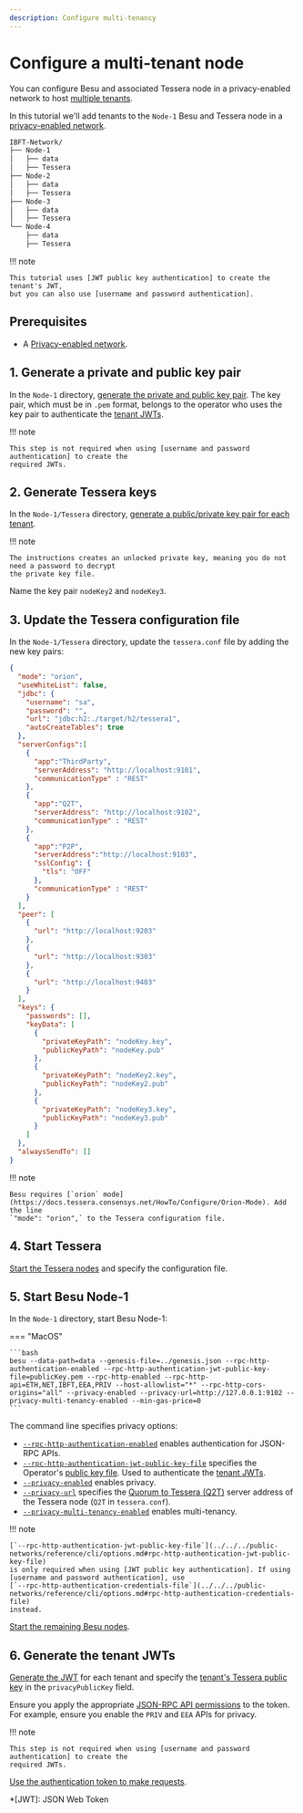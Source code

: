```yaml
---
description: Configure multi-tenancy
---
```


# Configure a multi-tenant node

You can configure Besu and associated Tessera node in a privacy-enabled network to host
[multiple tenants](../../concepts/privacy/multi-tenancy.md).

In this tutorial we'll add tenants to the `Node-1` Besu and Tessera node in a
[privacy-enabled network](index.md).

```bash
IBFT-Network/
├── Node-1
│   ├── data
│   ├── Tessera
├── Node-2
│   ├── data
│   ├── Tessera
├── Node-3
│   ├── data
│   ├── Tessera
└── Node-4
    ├── data
    ├── Tessera
```

!!! note

    This tutorial uses [JWT public key authentication] to create the tenant's JWT,
    but you can also use [username and password authentication].

## Prerequisites

* A [Privacy-enabled network](index.md).

## 1. Generate a private and public key pair

In the `Node-1` directory, [generate the private and public key pair]. The key pair, which must be
in `.pem` format, belongs to the operator who uses the key pair to authenticate the
[tenant JWTs](#6-generate-the-tenant-jwts).

!!! note

    This step is not required when using [username and password authentication] to create the
    required JWTs.

## 2. Generate Tessera keys

In the `Node-1/Tessera` directory,
[generate a public/private key pair for each tenant](index.md#2-generate-tessera-keys).

!!! note

    The instructions creates an unlocked private key, meaning you do not need a password to decrypt
    the private key file.

Name the key pair `nodeKey2` and `nodeKey3`.

## 3. Update the Tessera configuration file

In the `Node-1/Tessera` directory, update the `tessera.conf` file by adding the new key pairs:

```json
{
  "mode": "orion",
  "useWhiteList": false,
  "jdbc": {
    "username": "sa",
    "password": "",
    "url": "jdbc:h2:./target/h2/tessera1",
    "autoCreateTables": true
  },
  "serverConfigs":[
    {
      "app":"ThirdParty",
      "serverAddress": "http://localhost:9101",
      "communicationType" : "REST"
    },
    {
      "app":"Q2T",
      "serverAddress": "http://localhost:9102",
      "communicationType" : "REST"
    },
    {
      "app":"P2P",
      "serverAddress":"http://localhost:9103",
      "sslConfig": {
        "tls": "OFF"
      },
      "communicationType" : "REST"
    }
  ],
  "peer": [
    {
      "url": "http://localhost:9203"
    },
    {
      "url": "http://localhost:9303"
    },
    {
      "url": "http://localhost:9403"
    }
  ],
  "keys": {
    "passwords": [],
    "keyData": [
      {
        "privateKeyPath": "nodeKey.key",
        "publicKeyPath": "nodeKey.pub"
      },
      {
        "privateKeyPath": "nodeKey2.key",
        "publicKeyPath": "nodeKey2.pub"
      },
      {
        "privateKeyPath": "nodeKey3.key",
        "publicKeyPath": "nodeKey3.pub"
      }
    ]
  },
  "alwaysSendTo": []
}
```

!!! note

    Besu requires [`orion` mode](https://docs.tessera.consensys.net/HowTo/Configure/Orion-Mode). Add the line
    `"mode": "orion",` to the Tessera configuration file.

## 4. Start Tessera

[Start the Tessera nodes](index.md#4-start-the-tessera-nodes) and specify
the configuration file.

## 5. Start Besu Node-1

In the `Node-1` directory, start Besu Node-1:

=== "MacOS"

    ```bash
    besu --data-path=data --genesis-file=../genesis.json --rpc-http-authentication-enabled --rpc-http-authentication-jwt-public-key-file=publicKey.pem --rpc-http-enabled --rpc-http-api=ETH,NET,IBFT,EEA,PRIV --host-allowlist="*" --rpc-http-cors-origins="all" --privacy-enabled --privacy-url=http://127.0.0.1:9102 --privacy-multi-tenancy-enabled --min-gas-price=0
    ```

The command line specifies privacy options:

* [`--rpc-http-authentication-enabled`](../../../public-networks/reference/cli/options.md#rpc-http-authentication-enabled)
  enables authentication for JSON-RPC APIs.
* [`--rpc-http-authentication-jwt-public-key-file`](../../../public-networks/reference/cli/options.md#rpc-http-authentication-jwt-public-key-file)
  specifies the Operator's [public key file](#1-generate-a-private-and-public-key-pair). Used to
  authenticate the [tenant JWTs](#6-generate-the-tenant-jwts).
* [`--privacy-enabled`](../../reference/cli/options.md#privacy-enabled) enables privacy.
* [`--privacy-url`](../../reference/cli/options.md#privacy-url) specifies the
  [Quorum to Tessera (Q2T)] server address of the Tessera node (`Q2T` in `tessera.conf`).
* [`--privacy-multi-tenancy-enabled`](../../reference/cli/options.md#privacy-multi-tenancy-enabled)
  enables multi-tenancy.

!!! note

    [`--rpc-http-authentication-jwt-public-key-file`](../../../public-networks/reference/cli/options.md#rpc-http-authentication-jwt-public-key-file)
    is only required when using [JWT public key authentication]. If using
    [username and password authentication], use
    [`--rpc-http-authentication-credentials-file`](../../../public-networks/reference/cli/options.md#rpc-http-authentication-credentials-file)
    instead.

[Start the remaining Besu nodes](index.md#6-start-besu-node-2).

## 6. Generate the tenant JWTs

[Generate the JWT](../../../public-networks/how-to/use-besu-api/authenticate.md#2-create-the-jwt) for each tenant
and specify the [tenant's Tessera public key](#2-generate-tessera-keys) in the `privacyPublicKey`
field.

Ensure you apply the appropriate
[JSON-RPC API permissions](../../../public-networks/how-to/use-besu-api/authenticate.md#json-rpc-permissions) to the
token. For example, ensure you enable the `PRIV` and `EEA` APIs for privacy.

!!! note

    This step is not required when using [username and password authentication] to create the
    required JWTs.

[Use the authentication token to make requests].

<!-- Links -->
[JWT public key authentication]: ../../../public-networks/how-to/use-besu-api/authenticate.md#jwt-public-key-authentication
[username and password authentication]: ../../../public-networks/how-to/use-besu-api/authenticate.md#username-and-password-authentication
[generate the private and public key pair]: ../../../public-networks/how-to/use-besu-api/authenticate.md#1-generate-a-private-and-public-key-pair
[Use the authentication token to make requests]: ../../../public-networks/how-to/use-besu-api/authenticate.md#using-an-authentication-token-to-make-requests
[Quorum to Tessera (Q2T)]: https://docs.tessera.consensys.net/Concepts/TesseraAPI/#quorum-to-tessera-api
<!-- Abbreviations -->
*[JWT]: JSON Web Token
